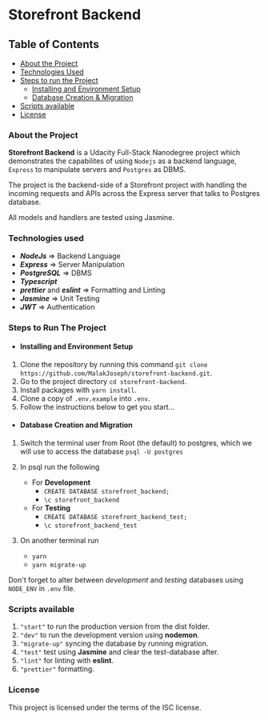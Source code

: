 # Storefront Backend

## Table of Contents

- [About the Project](#about-the-project)
- [Technologies Used](#technologies-used)
- [Steps to run the Project](#steps-to-run-the-project)
  - [Installing and Environment Setup](#installing-and-environment-setup)
  - [Database Creation & Migration](#database-creation-and-migration)
- [Scripts available](#scripts-available)
- [License](#license)

### About the Project

**Storefront Backend** is a Udacity Full-Stack Nanodegree project which demonstrates the capabilites of using `Nodejs` as a backend language, `Express` to manipulate servers and `Postgres` as DBMS.

The project is the backend-side of a Storefront project with handling the incoming requests and APIs across the Express server that talks to Postgres database.

All models and handlers are tested using Jasmine.

### Technologies used

- **_NodeJs_** => Backend Language
- **_Express_** => Server Manipulation
- **_PostgreSQL_** => DBMS
- **_Typescript_**
- **_prettier_** and **_eslint_** => Formatting and Linting
- **_Jasmine_** => Unit Testing
- **_JWT_** => Authentication

### Steps to Run The Project

- #### Installing and Environment Setup

1. Clone the repository by running this command
   `git clone https://github.com/MalakJoseph/storefront-backend.git`.
2. Go to the project directory `cd storefront-backend`.
3. Install packages with `yarn install`.
4. Clone a copy of `.env.example` into `.env`.
5. Follow the instructions below to get you start...

- #### Database Creation and Migration

1. Switch the terminal user from Root (the default) to postgres, which we will use to access the database `psql -U postgres`

2. In psql run the following
   - For **Development**
     - `CREATE DATABASE storefront_backend;`
     - `\c storefront_backend`
   - For **Testing**
     - `CREATE DATABASE storefront_backend_test;`
     - `\c storefront_backend_test`
3. On another terminal run
   - `yarn`
   - `yarn migrate-up`

Don't forget to alter between _development_ and _testing_ databases using `NODE_ENV` in `.env` file.

### Scripts available

1. `"start"` to run the production version from the dist folder.
2. `"dev"` to run the development version using **nodemon**.
3. `"migrate-up"` syncing the database by running migration.
4. `"test"` test using **Jasmine** and clear the test-database after.
5. `"lint"` for linting with **eslint**.
6. `"prettier"` formatting.

### License

This project is licensed under the terms of the ISC license.
